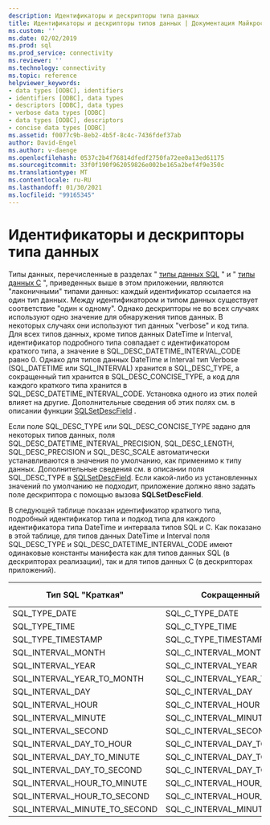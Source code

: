```yaml
---
description: Идентификаторы и дескрипторы типа данных
title: Идентификаторы и дескрипторы типов данных | Документация Майкрософт
ms.custom: ''
ms.date: 02/02/2019
ms.prod: sql
ms.prod_service: connectivity
ms.reviewer: ''
ms.technology: connectivity
ms.topic: reference
helpviewer_keywords:
- data types [ODBC], identifiers
- identifiers [ODBC], data types
- descriptors [ODBC], data types
- verbose data types [ODBC]
- data types [ODBC], descriptors
- concise data types [ODBC]
ms.assetid: f0077c9b-8eb2-4b5f-8c4c-7436fdef37ab
author: David-Engel
ms.author: v-daenge
ms.openlocfilehash: 0537c2b4f76814dfedf2750fa72ee0a13ed61175
ms.sourcegitcommit: 33f0f190f962059826e002be165a2bef4f9e350c
ms.translationtype: MT
ms.contentlocale: ru-RU
ms.lasthandoff: 01/30/2021
ms.locfileid: "99165345"
---
```

# <a name="data-type-identifiers-and-descriptors"></a>Идентификаторы и дескрипторы типа данных
Типы данных, перечисленные в разделах " [типы данных SQL](../../../odbc/reference/appendixes/sql-data-types.md) " и " [типы данных C](../../../odbc/reference/appendixes/c-data-types.md) ", приведенных выше в этом приложении, являются "лаконичными" типами данных: каждый идентификатор ссылается на один тип данных. Между идентификатором и типом данных существует соответствие "один к одному". Однако дескрипторы не во всех случаях используют одно значение для обнаружения типов данных. В некоторых случаях они используют тип данных "verbose" и код типа. Для всех типов данных, кроме типов данных DateTime и Interval, идентификатор подробного типа совпадает с идентификатором краткого типа, а значение в SQL_DESC_DATETIME_INTERVAL_CODE равно 0. Однако для типов данных DateTime и Interval тип Verbose (SQL_DATETIME или SQL_INTERVAL) хранится в SQL_DESC_TYPE, а сокращенный тип хранится в SQL_DESC_CONCISE_TYPE, а код для каждого краткого типа хранится в SQL_DESC_DATETIME_INTERVAL_CODE. Установка одного из этих полей влияет на другие. Дополнительные сведения об этих полях см. в описании функции [SQLSetDescField](../../../odbc/reference/syntax/sqlsetdescfield-function.md) .  
  
 Если поле SQL_DESC_TYPE или SQL_DESC_CONCISE_TYPE задано для некоторых типов данных, поля SQL_DESC_DATETIME_INTERVAL_PRECISION, SQL_DESC_LENGTH, SQL_DESC_PRECISION и SQL_DESC_SCALE автоматически устанавливаются в значения по умолчанию, как применимо к типу данных. Дополнительные сведения см. в описании поля SQL_DESC_TYPE в [SQLSetDescField](../../../odbc/reference/syntax/sqlsetdescfield-function.md). Если какой-либо из установленных значений по умолчанию не подходит, приложение должно явно задать поле дескриптора с помощью вызова **SQLSetDescField**.  
  
 В следующей таблице показан идентификатор краткого типа, подробный идентификатор типа и подкод типа для каждого идентификатора типа DateTime и интервала типов SQL и C. Как показано в этой таблице, для типов данных DateTime и Interval поля SQL_DESC_TYPE и SQL_DESC_DATETIME_INTERVAL_CODE имеют одинаковые константы манифеста как для типов данных SQL (в дескрипторах реализации), так и для типов данных C (в дескрипторах приложений).  
  
|Тип SQL "Краткая"|Сокращенный тип C|Подробный тип|DATETIME_INTERVAL_CODE|  
|----------------------|--------------------|------------------|------------------------------|  
|SQL_TYPE_DATE|SQL_C_TYPE_DATE|SQL_DATETIME|SQL_CODE_DATE|  
|SQL_TYPE_TIME|SQL_C_TYPE_TIME|SQL_DATETIME|SQL_CODE_TIME|  
|SQL_TYPE_TIMESTAMP|SQL_C_TYPE_TIMESTAMP|SQL_DATETIME|SQL_CODE_TIMESTAMP|  
|SQL_INTERVAL_MONTH|SQL_C_INTERVAL_MONTH|SQL_INTERVAL|SQL_CODE_MONTH|  
|SQL_INTERVAL_YEAR|SQL_C_INTERVAL_YEAR|SQL_INTERVAL|SQL_CODE_YEAR|  
|SQL_INTERVAL_YEAR_TO_MONTH|SQL_C_INTERVAL_YEAR_TO_MONTH|SQL_INTERVAL|SQL_CODE_YEAR_TO_MONTH|  
|SQL_INTERVAL_DAY|SQL_C_INTERVAL_DAY|SQL_INTERVAL|SQL_CODE_DAY|  
|SQL_INTERVAL_HOUR|SQL_C_INTERVAL_HOUR|SQL_INTERVAL|SQL_CODE_HOUR|  
|SQL_INTERVAL_MINUTE|SQL_C_INTERVAL_MINUTE|SQL_INTERVAL|SQL_CODE_MINUTE|  
|SQL_INTERVAL_SECOND|SQL_C_INTERVAL_SECOND|SQL_INTERVAL|SQL_CODE_SECOND|  
|SQL_INTERVAL_DAY_TO_HOUR|SQL_C_INTERVAL_DAY_TO_HOUR|SQL_INTERVAL|SQL_CODE_DAY_TO_HOUR|  
|SQL_INTERVAL_DAY_TO_MINUTE|SQL_C_INTERVAL_DAY_TO_MINUTE|SQL_INTERVAL|SQL_CODE_DAY_TO_MINUTE|  
|SQL_INTERVAL_DAY_TO_SECOND|SQL_C_INTERVAL_DAY_TO_SECOND|SQL_INTERVAL|SQL_CODE_DAY_TO_SECOND|  
|SQL_INTERVAL_HOUR_TO_MINUTE|SQL_C_INTERVAL_HOUR_TO_MINUTE|SQL_INTERVAL|SQL_CODE_HOUR_TO_MINUTE|  
|SQL_INTERVAL_HOUR_TO_SECOND|SQL_C_INTERVAL_HOUR_TO_SECOND|SQL_INTERVAL|SQL_CODE_HOUR_TO_SECOND|  
|SQL_INTERVAL_MINUTE_TO_SECOND|SQL_C_INTERVAL_MINUTE_TO_SECOND|SQL_INTERVAL|SQL_CODE_MINUTE_TO_SECOND|
